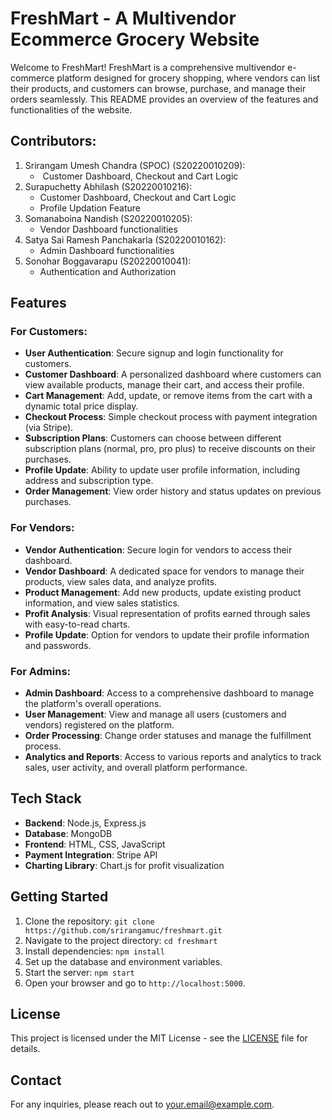 # FreshMart - A Multivendor Ecommerce Grocery Website

Welcome to FreshMart! FreshMart is a comprehensive multivendor e-commerce platform designed for grocery shopping, where vendors can list their products, and customers can browse, purchase, and manage their orders seamlessly. This README provides an overview of the features and functionalities of the website.

## Contributors:
1. Srirangam Umesh Chandra (SPOC) (S20220010209):
    -  Customer Dashboard, Checkout and Cart Logic
2. Surapuchetty Abhilash (S20220010216):
    - Customer Dashboard, Checkout and Cart Logic
	- Profile Updation Feature
3. Somanaboina Nandish (S20220010205):
    - Vendor Dashboard functionalities
4. Satya Sai Ramesh Panchakarla (S20220010162):
    - Admin Dashboard functionalities
5. Sonohar Boggavarapu (S20220010041):
    - Authentication and Authorization

## Features

### For Customers:
- **User Authentication**: Secure signup and login functionality for customers.
- **Customer Dashboard**: A personalized dashboard where customers can view available products, manage their cart, and access their profile.
- **Cart Management**: Add, update, or remove items from the cart with a dynamic total price display.
- **Checkout Process**: Simple checkout process with payment integration (via Stripe).
- **Subscription Plans**: Customers can choose between different subscription plans (normal, pro, pro plus) to receive discounts on their purchases.
- **Profile Update**: Ability to update user profile information, including address and subscription type.
- **Order Management**: View order history and status updates on previous purchases.

### For Vendors:
- **Vendor Authentication**: Secure login for vendors to access their dashboard.
- **Vendor Dashboard**: A dedicated space for vendors to manage their products, view sales data, and analyze profits.
- **Product Management**: Add new products, update existing product information, and view sales statistics.
- **Profit Analysis**: Visual representation of profits earned through sales with easy-to-read charts.
- **Profile Update**: Option for vendors to update their profile information and passwords.

### For Admins:
- **Admin Dashboard**: Access to a comprehensive dashboard to manage the platform's overall operations.
- **User Management**: View and manage all users (customers and vendors) registered on the platform.
- **Order Processing**: Change order statuses and manage the fulfillment process.
- **Analytics and Reports**: Access to various reports and analytics to track sales, user activity, and overall platform performance.

## Tech Stack
- **Backend**: Node.js, Express.js
- **Database**: MongoDB
- **Frontend**: HTML, CSS, JavaScript
- **Payment Integration**: Stripe API
- **Charting Library**: Chart.js for profit visualization

## Getting Started
1. Clone the repository: `git clone https://github.com/srirangamuc/freshmart.git`
2. Navigate to the project directory: `cd freshmart`
3. Install dependencies: `npm install`
4. Set up the database and environment variables.
5. Start the server: `npm start`
6. Open your browser and go to `http://localhost:5000`.

## License
This project is licensed under the MIT License - see the [LICENSE](LICENSE) file for details.

## Contact
For any inquiries, please reach out to [your.email@example.com](mailto:your.email@example.com).
